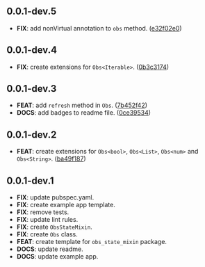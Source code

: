 ## 0.0.1-dev.5

 - **FIX**: add nonVirtual annotation to `obs` method. ([e32f02e0](https://github.com/albinpk/obs_state_mixin/commit/e32f02e0c7226206d8277bf3b548bc557aa30aec))

## 0.0.1-dev.4

 - **FIX**: create extensions for `Obs<Iterable>`. ([0b3c3174](https://github.com/albinpk/obs_state_mixin/commit/0b3c3174df821fef04e0ecc44dc7749ff560d396))

## 0.0.1-dev.3

 - **FEAT**: add `refresh` method in `Obs`. ([7b452f42](https://github.com/albinpk/obs_state_mixin/commit/7b452f429ed93b322212483994a1f1ca8d4f177b))
 - **DOCS**: add badges to readme file. ([0ce39534](https://github.com/albinpk/obs_state_mixin/commit/0ce39534caf7e4721530fb619459744821444c6b))

## 0.0.1-dev.2

 - **FEAT**: create extensions for `Obs<bool>`, `Obs<List>`, `Obs<num>` and `Obs<String>`. ([ba49f187](https://github.com/albinpk/obs_state_mixin/commit/ba49f187b6874e2a728a36f1345572201eba988d))

## 0.0.1-dev.1

 - **FIX**: update pubspec.yaml.
 - **FIX**: create example app template.
 - **FIX**: remove tests.
 - **FIX**: update lint rules.
 - **FIX**: create `ObsStateMixin`.
 - **FIX**: create `Obs` class.
 - **FEAT**: create template for `obs_state_mixin` package.
 - **DOCS**: update readme.
 - **DOCS**: update example app.

